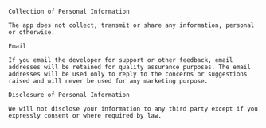     Collection of Personal Information

    The app does not collect, transmit or share any information, personal or otherwise.

    Email

    If you email the developer for support or other feedback, email addresses will be retained for quality assurance purposes. The email addresses will be used only to reply to the concerns or suggestions raised and will never be used for any marketing purpose.

    Disclosure of Personal Information

    We will not disclose your information to any third party except if you expressly consent or where required by law.